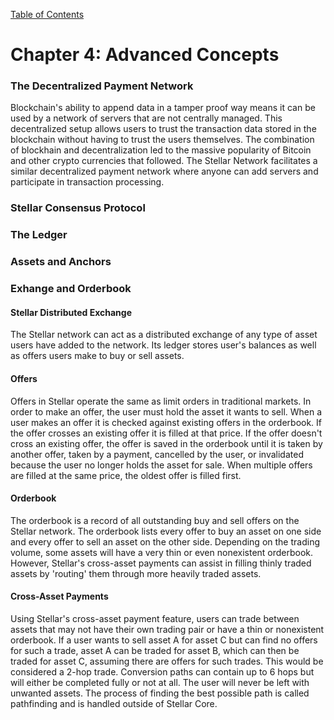 [Table of Contents](index.md)
# Chapter 4: Advanced Concepts
### The Decentralized Payment Network
Blockchain's ability to append data in a tamper proof way means it can be used by a network of servers that are not centrally managed. This decentralized setup allows users to trust the transaction data stored in the blockchain without having to trust the users themselves. The combination of blockhain and  decentralization led to the massive popularity of Bitcoin and other crypto currencies that followed. The Stellar Network facilitates a similar decentralized payment network where anyone can add servers and participate in transaction processing.

### Stellar Consensus Protocol
### The Ledger
### Assets and Anchors
### Exhange and Orderbook
#### Stellar Distributed Exchange
The Stellar network can act as a distributed exchange of any type of asset users have added to the network.  Its ledger stores user's balances as well as offers users make to buy or sell assets.

#### Offers
Offers in Stellar operate the same as limit orders in traditional markets. In order to make an offer, the user must hold the asset it wants to sell.  When a user makes an offer it is checked against existing offers in the orderbook.  If the offer crosses an existing offer it is filled at that price.  If the offer doesn't cross an existing offer, the offer is saved in the orderbook until it is taken by another offer, taken by a payment, cancelled by the user, or invalidated because the user no longer holds the asset for sale.  When multiple offers are filled at the same price, the oldest offer is filled first.

#### Orderbook
The orderbook is a record of all outstanding buy and sell offers on the Stellar network.  The orderbook lists every offer to buy an asset on one side and every offer to sell an asset on the other side.  Depending on the trading volume, some assets will have a very thin or even nonexistent orderbook.  However, Stellar's cross-asset payments can assist in filling thinly traded assets by 'routing' them through more heavily traded assets.

#### Cross-Asset Payments
Using Stellar's cross-asset payment feature, users can trade between assets that may not have their own trading pair or have a thin or nonexistent orderbook.  If a user wants to sell asset A for asset C but can find no offers for such a trade, asset A can be traded for asset B, which can then be traded for asset C, assuming there are offers for such trades. This would be considered a 2-hop trade. Conversion paths can contain up to 6 hops but will either be completed fully or not at all. The user will never be left with unwanted assets.  The process of finding the best possible path is called pathfinding and is handled outside of Stellar Core.

